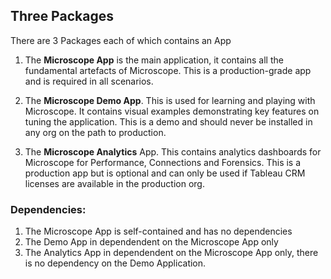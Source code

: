 ## Three Packages

There are 3 Packages each of which contains an App 

1. The __Microscope App__ is the main application, it contains all the fundamental artefacts of Microscope. This is a production-grade app and is required in all scenarios.

2. The __Microscope Demo App__. This is used for learning and playing with Microscope. It contains visual examples demonstrating key features on tuning the application. This is a demo and should never be installed in any org on the path to production.

3. The __Microscope Analytics__ App. This contains analytics dashboards for Microscope for Performance, Connections and Forensics. This is a production app but is optional and can only be used if Tableau CRM licenses are available in the production org.
### Dependencies: 

1. The Microscope App is self-contained and has no dependencies
2. The Demo App in dependendent on the Microscope App only
2. The Analytics App in dependendent on the Microscope App only, there is no dependency on the Demo Application.


